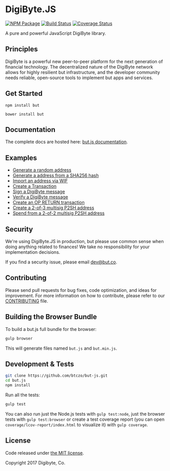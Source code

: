 DigiByte.JS
=======

[![NPM Package](https://img.shields.io/npm/v/bitcore-lib.svg?style=flat-square)](https://www.npmjs.org/package/bitcore-lib)
[![Build Status](https://img.shields.io/travis/but/but.js.svg?branch=master&style=flat-square)](https://travis-ci.org/but/but.js)
[![Coverage Status](https://img.shields.io/coveralls/but/but.js.svg?style=flat-square)](https://coveralls.io/r/but/but.js)

A pure and powerful JavaScript DigiByte library.

## Principles

DigiByte is a powerful new peer-to-peer platform for the next generation of financial technology. The decentralized nature of the DigiByte network allows for highly resilient but infrastructure, and the developer community needs reliable, open-source tools to implement but apps and services.

## Get Started

```
npm install but
```

```
bower install but
```

## Documentation

The complete docs are hosted here: [but.js documentation](http://docs.but.co).

## Examples

* [Generate a random address](https://github.com/btczo/but-js/tree/master/docs/examples.md#generate-a-random-address)
* [Generate a address from a SHA256 hash](https://github.com/btczo/but-js/tree/master/docs/examples.md#generate-a-address-from-a-sha256-hash)
* [Import an address via WIF](https://github.com/btczo/but-js/tree/master/docs/examples.md#import-an-address-via-wif)
* [Create a Transaction](https://github.com/btczo/but-js/tree/master/docs/examples.md#create-a-transaction)
* [Sign a DigiByte message](https://github.com/btczo/but-js/tree/master/docs/examples.md#sign-a-bitcoin-message)
* [Verify a DigiByte message](https://github.com/btczo/but-js/tree/master/docs/examples.md#verify-a-bitcoin-message)
* [Create an OP RETURN transaction](https://github.com/btczo/but-js/tree/master/docs/examples.md#create-an-op-return-transaction)
* [Create a 2-of-3 multisig P2SH address](https://github.com/btczo/but-js/tree/master/docs/examples.md#create-a-2-of-3-multisig-p2sh-address)
* [Spend from a 2-of-2 multisig P2SH address](https://github.com/btczo/but-js/tree/master/docs/examples.md#spend-from-a-2-of-2-multisig-p2sh-address)


## Security

We're using DigiByte.JS in production, but please use common sense when doing anything related to finances! We take no responsibility for your implementation decisions.

If you find a security issue, please email dev@but.co.

## Contributing

Please send pull requests for bug fixes, code optimization, and ideas for improvement. For more information on how to contribute, please refer to our [CONTRIBUTING](https://github.com/btczo/but-js/tree/master/CONTRIBUTING.md) file.

## Building the Browser Bundle

To build a but.js full bundle for the browser:

```sh
gulp browser
```

This will generate files named `but.js` and `but.min.js`.


## Development & Tests

```sh
git clone https://github.com/btczo/but-js.git
cd but.js
npm install
```

Run all the tests:

```sh
gulp test
```

You can also run just the Node.js tests with `gulp test:node`, just the browser tests with `gulp test:browser`
or create a test coverage report (you can open `coverage/lcov-report/index.html` to visualize it) with `gulp coverage`.

## License

Code released under [the MIT license](https://github.com/btczo/but-js/tree/master/LICENSE).

Copyright 2017 Digibyte, Co.
